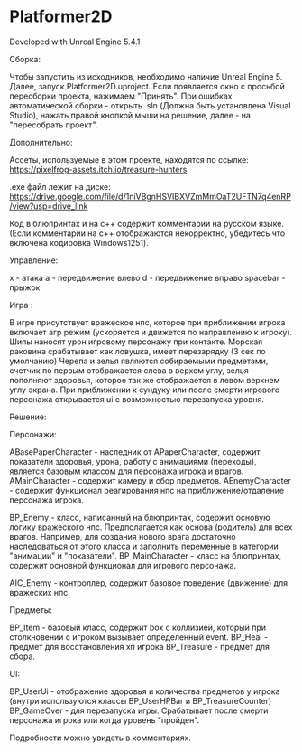 # Platformer2D

Developed with Unreal Engine 5.4.1

Сборка:

Чтобы запустить из исходников, необходимо наличие Unreal Engine 5. Далее, запуск Platformer2D.uproject. Если появляется окно с просьбой пересборки проекта, нажимаем "Принять". При ошибках автоматической сборки - открыть .sln (Должна быть установлена Visual Studio), нажать правой кнопкой мыши на решение, далее - на "пересобрать проект".

Дополнительно:

Ассеты, используемые в этом проекте, находятся по ссылке: https://pixelfrog-assets.itch.io/treasure-hunters

.exe файл лежит на диске: https://drive.google.com/file/d/1niVBgnHSVIBXVZmMmOaT2UFTN7q4enRP/view?usp=drive_link

Код в блюпринтах и на с++ содержит комментарии на русском языке. (Если комментарии на с++ отображаются некорректно, убедитесь что включена кодировка Windows1251).

Управление:

x - атака
a - передвижение влево
d - передвижение вправо
spacebar - прыжок

Игра : 

В игре присутствует вражеское нпс, которое при приближении игрока включает агр режим (ускоряется и движется по направлению к игроку).
Шипы наносят урон игровому персонажу при контакте. Морская раковина срабатывает как ловушка, имеет перезарядку (3 сек по умолчанию)
Черепа и зелья являются собираемыми предметами, счетчик по первым отображается слева в верхем углу, зелья - пополняют здоровья, которое так же отображается в левом верхнем углу экрана.
При приближении к сундуку или после смерти игрового персонажа открывается ui с возможностью перезапуска уровня.

Решение:

Персонажи:

ABasePaperCharacter - наследник от APaperCharacter, содержит показатели здоровья, урона, работу с анимациями (переходы), является базовым классом для персонажа игрока и врагов.
AMainCharacter - содержит камеру и сбор предметов.
AEnemyCharacter - содержит функционал реагирования нпс на приближение/отдаление персонажа игрока.

BP_Enemy - класс, написанный на блюпринтах, содержит основую логику вражеского нпс. Предполагается как основа (родитель) для всех врагов. Например, для создания нового врага достаточно наследоваться от этого класса и заполнить переменные в категории "анимации" и "показатели".
BP_MainCharacter - класс на блюпринтах, содержит основной функционал для игрового персонажа.

AIC_Enemy - контроллер, содержит базовое поведение (движение) для вражеских нпс.

Предметы: 

BP_Item - базовый класс, содержит box с коллизией, который при столкновении с игроком вызывает определенный event.
BP_Heal - предмет для восстановления хп игрока
BP_Treasure - предмет для сбора.

UI:

BP_UserUi - отображение здоровья и количества предметов у игрока (внутри используются классы BP_UserHPBar и BP_TreasureCounter)
BP_GameOver - для перезапуска игры. Срабатывает после смерти персонажа игрока или когда уровень "пройден".

Подробности можно увидеть в комментариях. 

